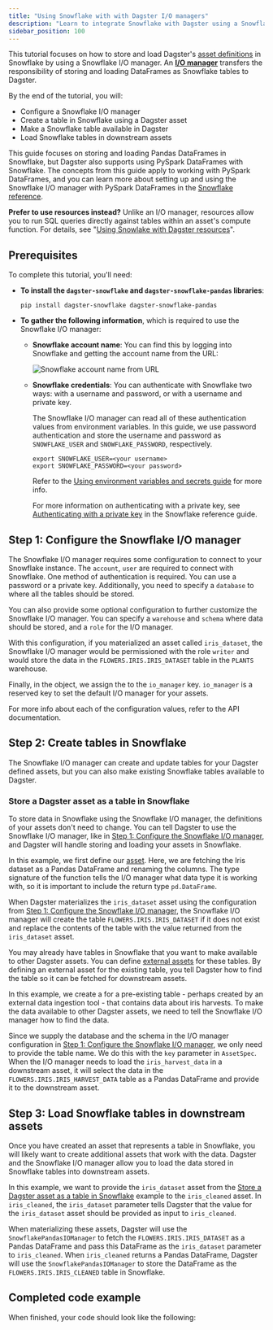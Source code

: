```yaml
---
title: "Using Snowflake with with Dagster I/O managers"
description: "Learn to integrate Snowflake with Dagster using a Snowflake I/O manager."
sidebar_position: 100
---
```


This tutorial focuses on how to store and load Dagster's [asset definitions](/guides/build/assets/defining-assets) in Snowflake by using a Snowflake I/O manager. An [**I/O manager**](/guides/build/io-managers/) transfers the responsibility of storing and loading DataFrames as Snowflake tables to Dagster.

By the end of the tutorial, you will:

- Configure a Snowflake I/O manager
- Create a table in Snowflake using a Dagster asset
- Make a Snowflake table available in Dagster
- Load Snowflake tables in downstream assets

This guide focuses on storing and loading Pandas DataFrames in Snowflake, but Dagster also supports using PySpark DataFrames with Snowflake. The concepts from this guide apply to working with PySpark DataFrames, and you can learn more about setting up and using the Snowflake I/O manager with PySpark DataFrames in the [Snowflake reference](/integrations/libraries/snowflake/reference).

**Prefer to use resources instead?** Unlike an I/O manager, resources allow you to run SQL queries directly against tables within an asset's compute function. For details, see "[Using Snowlake with Dagster resources](/integrations/libraries/snowflake/using-snowflake-with-dagster)".

## Prerequisites

To complete this tutorial, you'll need:

- **To install the `dagster-snowflake` and `dagster-snowflake-pandas` libraries**:

  ```shell
  pip install dagster-snowflake dagster-snowflake-pandas
  ```

- **To gather the following information**, which is required to use the Snowflake I/O manager:

  - **Snowflake account name**: You can find this by logging into Snowflake and getting the account name from the URL:

    ![Snowflake account name from URL](/images/integrations/snowflake/snowflake-account.png)

  - **Snowflake credentials**: You can authenticate with Snowflake two ways: with a username and password, or with a username and private key.

    The Snowflake I/O manager can read all of these authentication values from environment variables. In this guide, we use password authentication and store the username and password as `SNOWFLAKE_USER` and `SNOWFLAKE_PASSWORD`, respectively.

    ```shell
    export SNOWFLAKE_USER=<your username>
    export SNOWFLAKE_PASSWORD=<your password>
    ```

    Refer to the [Using environment variables and secrets guide](/guides/deploy/using-environment-variables-and-secrets) for more info.

    For more information on authenticating with a private key, see [Authenticating with a private key](/integrations/libraries/snowflake/reference#authenticating-using-a-private-key) in the Snowflake reference guide.


## Step 1: Configure the Snowflake I/O manager

The Snowflake I/O manager requires some configuration to connect to your Snowflake instance. The `account`, `user` are required to connect with Snowflake. One method of authentication is required. You can use a password or a private key. Additionally, you need to specify a `database` to where all the tables should be stored.

You can also provide some optional configuration to further customize the Snowflake I/O manager. You can specify a `warehouse` and `schema` where data should be stored, and a `role` for the I/O manager.

<CodeExample path="docs_snippets/docs_snippets/integrations/snowflake/io_manager_tutorial/configuration.py" startAfter="start_example" endBefore="end_example" />

With this configuration, if you materialized an asset called `iris_dataset`, the Snowflake I/O manager would be permissioned with the role `writer` and would store the data in the `FLOWERS.IRIS.IRIS_DATASET` table in the `PLANTS` warehouse.

Finally, in the <PyObject section="definitions" module="dagster" object="Definitions" /> object, we assign the <PyObject section="libraries" module="dagster_snowflake_pandas" object="SnowflakePandasIOManager" /> to the `io_manager` key. `io_manager` is a reserved key to set the default I/O manager for your assets.

For more info about each of the configuration values, refer to the <PyObject section="libraries" module="dagster_snowflake_pandas" object="SnowflakePandasIOManager" /> API documentation.

## Step 2: Create tables in Snowflake

The Snowflake I/O manager can create and update tables for your Dagster defined assets, but you can also make existing Snowflake tables available to Dagster.

<Tabs>

<TabItem value="Create tables in Snowflake from Dagster assets">

### Store a Dagster asset as a table in Snowflake

To store data in Snowflake using the Snowflake I/O manager, the definitions of your assets don't need to change. You can tell Dagster to use the Snowflake I/O manager, like in [Step 1: Configure the Snowflake I/O manager](#step-1-configure-the-snowflake-io-manager), and Dagster will handle storing and loading your assets in Snowflake.

<CodeExample path="docs_snippets/docs_snippets/integrations/snowflake/io_manager_tutorial/create_table.py" />

In this example, we first define our [asset](/guides/build/assets/defining-assets). Here, we are fetching the Iris dataset as a Pandas DataFrame and renaming the columns. The type signature of the function tells the I/O manager what data type it is working with, so it is important to include the return type `pd.DataFrame`.

When Dagster materializes the `iris_dataset` asset using the configuration from [Step 1: Configure the Snowflake I/O manager](#step-1-configure-the-snowflake-io-manager), the Snowflake I/O manager will create the table `FLOWERS.IRIS.IRIS_DATASET` if it does not exist and replace the contents of the table with the value returned from the `iris_dataset` asset.

</TabItem>

<TabItem value="Make an existing table available in Dagster">

You may already have tables in Snowflake that you want to make available to other Dagster assets. You can define [external assets](/guides/build/assets/external-assets) for these tables. By defining an external asset for the existing table, you tell Dagster how to find the table so it can be fetched for downstream assets.

<CodeExample path="docs_snippets/docs_snippets/integrations/snowflake/source_asset.py" />

In this example, we create a <PyObject section="assets" module="dagster" object="AssetSpec" /> for a pre-existing table - perhaps created by an external data ingestion tool - that contains data about iris harvests. To make the data available to other Dagster assets, we need to tell the Snowflake I/O manager how to find the data.

Since we supply the database and the schema in the I/O manager configuration in [Step 1: Configure the Snowflake I/O manager](#step-1-configure-the-snowflake-io-manager), we only need to provide the table name. We do this with the `key` parameter in `AssetSpec`. When the I/O manager needs to load the `iris_harvest_data` in a downstream asset, it will select the data in the `FLOWERS.IRIS.IRIS_HARVEST_DATA` table as a Pandas DataFrame and provide it to the downstream asset.

</TabItem>
</Tabs>

## Step 3: Load Snowflake tables in downstream assets

Once you have created an asset that represents a table in Snowflake, you will likely want to create additional assets that work with the data. Dagster and the Snowflake I/O manager allow you to load the data stored in Snowflake tables into downstream assets.

<CodeExample path="docs_snippets/docs_snippets/integrations/snowflake/io_manager_tutorial/downstream.py" startAfter="start_example" endBefore="end_example" />

In this example, we want to provide the `iris_dataset` asset from the [Store a Dagster asset as a table in Snowflake](#store-a-dagster-asset-as-a-table-in-snowflake) example to the `iris_cleaned` asset. In `iris_cleaned`, the `iris_dataset` parameter tells Dagster that the value for the `iris_dataset` asset should be provided as input to `iris_cleaned`.

When materializing these assets, Dagster will use the `SnowflakePandasIOManager` to fetch the `FLOWERS.IRIS.IRIS_DATASET` as a Pandas DataFrame and pass this DataFrame as the `iris_dataset` parameter to `iris_cleaned`. When `iris_cleaned` returns a Pandas DataFrame, Dagster will use the `SnowflakePandasIOManager` to store the DataFrame as the `FLOWERS.IRIS.IRIS_CLEANED` table in Snowflake.

## Completed code example

When finished, your code should look like the following:

<CodeExample path="docs_snippets/docs_snippets/integrations/snowflake/io_manager_tutorial/full_example.py" />
